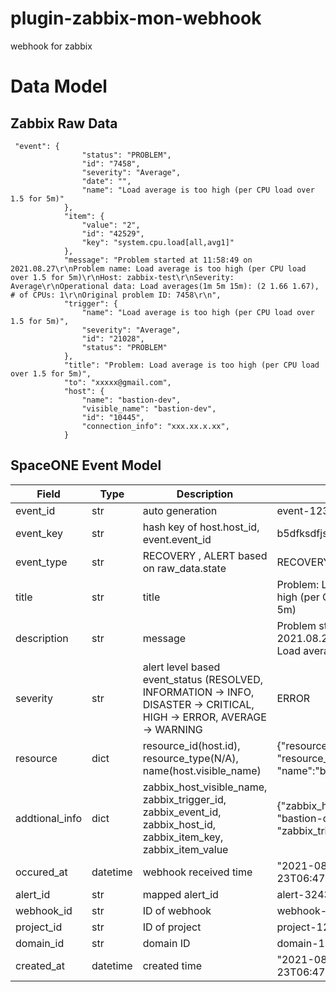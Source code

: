 # plugin-zabbix-mon-webhook
webhook for zabbix

# Data Model

## Zabbix Raw Data
```
 "event": {
                "status": "PROBLEM",
                "id": "7458",
                "severity": "Average",
                "date": "",
                "name": "Load average is too high (per CPU load over 1.5 for 5m)"
            },
            "item": {
                "value": "2",
                "id": "42529",
                "key": "system.cpu.load[all,avg1]"
            },
            "message": "Problem started at 11:58:49 on 2021.08.27\r\nProblem name: Load average is too high (per CPU load over 1.5 for 5m)\r\nHost: zabbix-test\r\nSeverity: Average\r\nOperational data: Load averages(1m 5m 15m): (2 1.66 1.67), # of CPUs: 1\r\nOriginal problem ID: 7458\r\n",
            "trigger": {
                "name": "Load average is too high (per CPU load over 1.5 for 5m)",
                "severity": "Average",
                "id": "21028",
                "status": "PROBLEM"
            },
            "title": "Problem: Load average is too high (per CPU load over 1.5 for 5m)",
            "to": "xxxxx@gmail.com",
            "host": {
                "name": "bastion-dev",
                "visible_name": "bastion-dev",
                "id": "10445",
                "connection_info": "xxx.xx.x.xx",
            }
```

## SpaceONE Event Model

| Field		| Type | Description	| Example	|
| ---      | ---     | ---           | ---           |
| event_id | str  | auto generation | event-1234556  |
| event_key | str | hash key of host.host_id, event.event_id | b5dfksdfjskfsdfklsf3423432dff |
| event_type |  str  | RECOVERY , ALERT based on raw_data.state | RECOVERY	|
| title | str	| title	| Problem: Load average is too high (per CPU load over 1.5 for 5m)	|
| description | str | message	| Problem started at 11:58:49 on 2021.08.27\r\nProblem name: Load average is too high ..	|
| severity | str  | alert level based event_status (RESOLVED, INFORMATION -> INFO, DISASTER -> CRITICAL, HIGH -> ERROR, AVERAGE -> WARNING | ERROR	|
| resource | dict | resource_id(host.id), resource_type(N/A), name(host.visible_name)	| {"resource_id":"10445", "resource_type":"", "name":"bastion-dev"}	|
| addtional_info | dict | zabbix_host_visible_name, zabbix_trigger_id, zabbix_event_id, zabbix_host_id, zabbix_item_key, zabbix_item_value| {"zabbix_host_visible_name": "bastion-dev", "zabbix_trigger_id":"10445" } |
| occured_at | datetime | webhook received time | "2021-08-23T06:47:32.753Z" |
| alert_id | str | mapped alert_id	| alert-3243434343 |
| webhook_id | str  | ID of webhook | webhook-34324234234234 |
| project_id | str	| ID of project | project-12312323232    |
| domain_id | str	| domain ID	| domain-12121212121	|
| created_at | datetime | created time | "2021-08-23T06:47:32.753Z"	|
